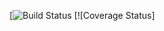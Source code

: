 [![Build Status](https://travis-ci.org/deadman23ru/gtest-master.svg?branch=main)
[![Coverage Status]
